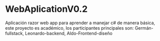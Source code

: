 # WebAplicationV0.2
Aplicación razor web app para aprender a manejar c# de manera básica, este proyecto es académico, los participantes principales son: Germán-fullstack, Leonardo-backend, Aldo-Frontend-diseño
